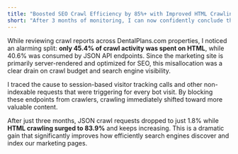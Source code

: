 ```yaml
---
title: "Boosted SEO Crawl Efficiency by 85%+ with Improved HTML Crawling"
short: "After 3 months of monitoring, I can now confidently conclude that I successfully **boosted SEO crawl requests from 45.4% to 83.9%**—and it continues to improve even further!"
---
```


While reviewing crawl reports across DentalPlans.com properties, I noticed an alarming split: **only 45.4% of crawl activity was spent on HTML**, while 40.6% was consumed by JSON API endpoints. Since the marketing site is primarily server-rendered and optimized for SEO, this misallocation was a clear drain on crawl budget and search engine visibility.

I traced the cause to session-based visitor tracking calls and other non-indexable requests that were triggering for every bot visit. By blocking these endpoints from crawlers, crawling immediately shifted toward more valuable content.

After just three months, JSON crawl requests dropped to just 1.8% while **HTML crawling surged to 83.9%** and keeps increasing. This is a dramatic gain that significantly improves how efficiently search engines discover and index our marketing pages.
